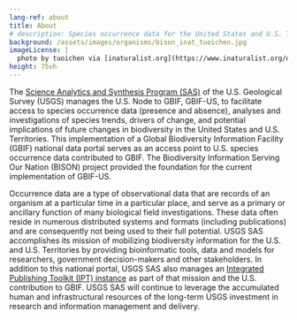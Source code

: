 ```yaml
---
lang-ref: about
title: About
# description: Species occurrence data for the United States and U.S. Territories.
background: /assets/images/organisms/bison_inat_tuoichen.jpg
imageLicense: |
  photo by tuoichen via [inaturalist.org](https://www.inaturalist.org/observations/43215178)
height: 75vh
---
```

The [Science Analytics and Synthesis Program (SAS)](https://www.usgs.gov/core-science-systems/science-analytics-and-synthesis) of the U.S. Geological Survey (USGS) manages the U.S. Node to GBIF, GBIF-US, to facilitate access to species occurrence data (presence and absence), analyses and investigations of species trends, drivers of change, and potential implications of future changes in biodiversity in the United States and U.S. Territories. This implementation of a Global Biodiversity Information Facility (GBIF) national data portal serves as an access point to U.S. species occurrence data contributed to GBIF. The Biodiversity Information Serving Our Nation (BISON) project provided the foundation for the current implementation of GBIF-US.  

Occurrence data are a type of observational data that are records of an organism at a particular time in a particular place, and serve as a primary or ancillary function of many biological field investigations. These data often reside in numerous distributed systems and formats (including publications) and are consequently not being used to their full potential. USGS SAS accomplishes its mission of mobilizing biodiversity information for the U.S. and U.S. Territories by providing bioinformatic tools, data and models for researchers, government decision-makers and other stakeholders. In addition to this national portal, USGS SAS also manages an [Integrated Publishing Toolkit (IPT) instance](https://ipt.gbif.us/) as part of that mission and the U.S. contribution to GBIF. USGS SAS will continue to leverage the accumulated human and infrastructural resources of the long-term USGS investment in research and information management and delivery.  
